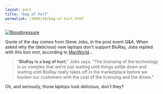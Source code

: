 ```yaml
---
layout: post
title: "bag of hurt"
permalink: /2008/10/bag-of-hurt.html
---
```


[![Bloodpressure](https://sippey.typepad.com/.a/6a00d8341c4f5f53ef010535829aa4970b-320wi)](http://sippey.typepad.com/.a/6a00d8341c4f5f53ef010535829aa4970b-pi) 

Quote of the day comes from Steve Jobs, in the post event Q&A. When asked why the (delicious) new laptops don't support BluRay, Jobs replied with this bon mot, according to [MacWorld](http://www.macworld.com/article/136009/2008/10/liveupdate.html?lsrc=top_1?lsrc=top_1)...

> "**BluRay is a bag of hurt**," Jobs says. "The licensing of the technology is so complex that we’re just waiting until things settle down and waiting until BluRay really takes off in the marketplace before we burden our customers with the cost of the licensing and the drives."

Oh, and seriously, those laptops look delicious, don't they?